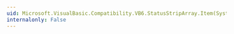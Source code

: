```yaml
---
uid: Microsoft.VisualBasic.Compatibility.VB6.StatusStripArray.Item(System.Int16)
internalonly: False
---
```

